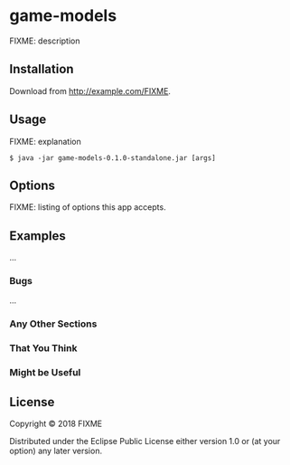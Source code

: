 # game-models

FIXME: description

## Installation

Download from http://example.com/FIXME.

## Usage

FIXME: explanation

    $ java -jar game-models-0.1.0-standalone.jar [args]

## Options

FIXME: listing of options this app accepts.

## Examples

...

### Bugs

...

### Any Other Sections
### That You Think
### Might be Useful

## License

Copyright © 2018 FIXME

Distributed under the Eclipse Public License either version 1.0 or (at
your option) any later version.
